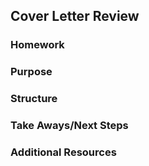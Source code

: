 ## Cover Letter Review

### Homework

### Purpose

### Structure

### Take Aways/Next Steps

### Additional Resources
